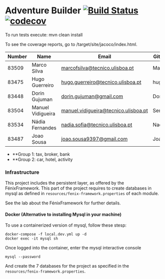# Adventure Builder [![Build Status](https://travis-ci.com/tecnico-softeng/es18al_15-project.svg?token=5FaChxQjpMkkzdVVADUP&branch=develop)](https://travis-ci.com/tecnico-softeng/es18al_15-project) [![codecov](https://codecov.io/gh/tecnico-softeng/es18al_15-project/branch/develop/graph/badge.svg?token=7RY2x2UONX)](https://codecov.io/gh/tecnico-softeng/es18al_15-project)

To run tests execute: mvn clean install

To see the coverage reports, go to <module name>/target/site/jacoco/index.html.


|   Number   |          Name           |            Email                     |   GitHub Username  | Group |
| ---------- | ----------------------- | -------------------------------------| -------------------| ----- |
|  83509     | Marco Silva             | marcofsilva@tecnico.ulisboa.pt       | MarcofSilva        |   1   |
|  83475     | Hugo Guerreiro          | hugo.guerreiro@tecnico.ulisboa.pt    | hugosilvaguerreiro |   1   |
|  83448     | Dorin Gujuman           | dorin.gujuman@gmail.com              | Dorin130           |   1   |
|  83504     | Manuel Vidigueira       | manuel.vidigueira@tecnico.ulisboa.pt | SemperDarky        |   2   |
|  83534     | Nádia Fernandes         | nadia.sofia@tecnico.ulisboa.pt       | NadiaSofia         |   2   |
|  83487     | Joao Sousa              | joao.sousa9397@gmail.com             | JoaoPBSousa    	 	 |   2   |

- **Group 1: tax, broker, bank
- **Group 2: car, hotel, activity

### Infrastructure

This project includes the persistent layer, as offered by the FénixFramework.
This part of the project requires to create databases in mysql as defined in `resources/fenix-framework.properties` of each module.

See the lab about the FénixFramework for further details.

#### Docker (Alternative to installing Mysql in your machine)

To use a containerized version of mysql, follow these stesp:

```
docker-compose -f local.dev.yml up -d
docker exec -it mysql sh
```

Once logged into the container, enter the mysql interactive console

```
mysql --password
```

And create the 7 databases for the project as specified in
the `resources/fenix-framework.properties`.

